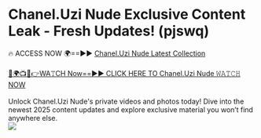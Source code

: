 # Chanel.Uzi Nude Exclusive Content Leak - Fresh Updates! (pjswq)

🔥 ACCESS NOW 🌍==►► <a href="https://tinyurl.com/yc657z5k" rel="nofollow">Chanel.Uzi Nude Latest Collection</a>
<br><br>
[🔴🌍📺📱👉WA𝚃CH Now==►► CLICK HERE TO Chanel.Uzi Nude 𝚆𝙰𝚃𝙲𝙷 NOW](https://tinyurl.com/yc657z5k)
<br><br>
Unlock Chanel.Uzi Nude's private videos and photos today! Dive into the newest 2025 content updates and explore exclusive material you won’t find anywhere else.
<br>
<a href="https://tinyurl.com/yc657z5k" rel="nofollow" data-target="animated-image.originalLink"><img src="https://camo.githubusercontent.com/8a4f000d20f83aca3bf7ec5f350d767afa0574a8a352519fd8cfa583a6f93a33/68747470733a2f2f692e696d6775722e636f6d2f644a486b345a712e676966" data-canonical-src="https://i.imgur.com/dJHk4Zq.gif" style="max-width: 100%; display: inline-block;" data-target="animated-image.originalImage"></a>
<br>
